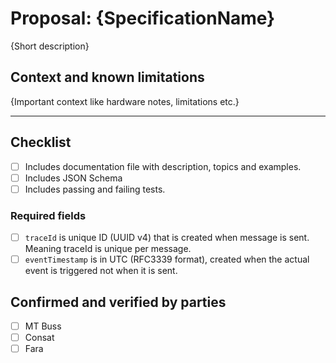 # Proposal: {SpecificationName}

{Short description}

## Context and known limitations

{Important context like hardware notes, limitations etc.}

---

## Checklist

- [ ] Includes documentation file with description, topics and examples.
- [ ] Includes JSON Schema
- [ ] Includes passing and failing tests.

### Required fields

- [ ] `traceId` is unique ID (UUID v4) that is created when message is sent.
      Meaning traceId is unique per message.
- [ ] `eventTimestamp` is in UTC (RFC3339 format), created when the actual event
      is triggered not when it is sent.

## Confirmed and verified by parties

- [ ] MT Buss
- [ ] Consat
- [ ] Fara

